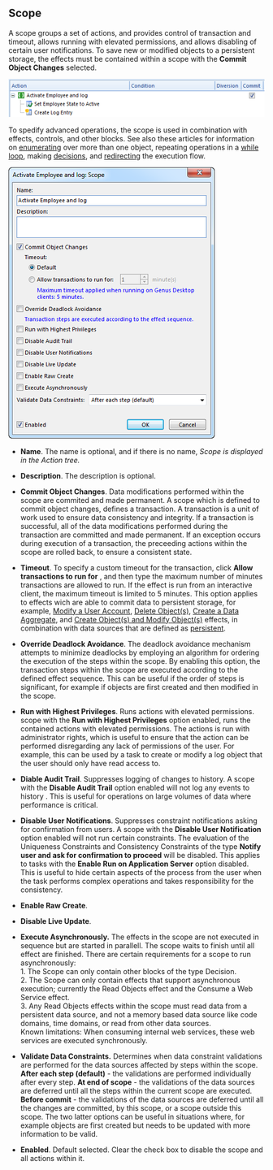 ## Scope

A scope groups a set of actions, and provides control of transaction and timeout, allows running with elevated permissions, and allows disabling of certain user notifications. To save new or modified objects to a persistent storage, the effects must be contained within a scope with the **Commit Object Changes** selected.

![ID46092F37FE67410C.png](media/ID46092F37FE67410C.png)

To spedify advanced operations, the scope is used in combination with effects, controls, and other blocks. See also these articles for information on [enumerating](enumerator.md) over more than one object, repeating operations in a [while loop](while-loop.md), making [decisions](decision.md), and [redirecting](../controls/redirect-execution.md) the execution flow.

![ID49E17C0B99C44F0D.png](media/ID49E17C0B99C44F0D.png)

*   **Name**. The name is optional, and if there is no name, <span style="FONT-STYLE: italic">Scope is displayed in the Action tree.
*   **Description**. The description is optional.
*   **Commit Object Changes**. Data modifications performed within the scope are commited and made permanent. A scope which is defined to commit object changes, defines a transaction. A transaction is a unit of work used to ensure data consistency and integrity. If a transaction is successful, all of the data modifications performed during the transaction are committed and made permanent. If an exception occurs during execution of a transaction, the preceeding actions within the scope are rolled back, to ensure a consistent state.
*   **Timeout**.  To specify a custom timeout for the transaction, click **Allow transactions to run for** , and then type the maximum number of minutes transactions are allowed to run. If the effect is run from an interactive client, the maximum timeout is limited to 5 minutes. This option applies to effects wich are able to commit data to persistent storage, for example, [Modify a User Account](../effects/modify-a-user-account.md), [Delete Object(s)](../effects/delete-objects.md), [Create a Data Aggregate](../effects/create-a-data-aggregate.md), and [Create Object(s) and Modify Object(s)](../effects/create-objects-and-modify-objects.md) effects, in combination with data sources that are defined as [persistent](../../data-sources.md).
*   **Override Deadlock Avoidance**. The deadlock avoidance mechanism attempts to minimize deadlocks by employing an algorithm for ordering the execution of the steps within the scope. By enabling this option, the transaction steps within the scope are executed according to the defined effect sequence. This can be useful if the order of steps is significant, for example if objects are first created and then modified in the scope.

*   **Run with Highest Privileges**. Runs actions with elevated permissions. scope with the **Run with Highest Privileges** option enabled, runs the contained actions with elevated permissions. The actions is run with administrator rights, which is useful to ensure that the action can be performed disregarding any lack of permissions of the user. For example, this can be used by a task to create or modify a log object that the user should only have read access to.
*   **Diable Audit Trail**. Suppresses logging of changes to history. A scope with the **Disable Audit Trail** option enabled will not log any events to history . This is useful for operations on large volumes of data where performance is critical.
*   **Disable User Notifications**. Suppresses constraint notifications asking for confirmation from users. A scope with the **Disable User Notification** option enabled will not run certain constraints. The evaluation of the Uniqueness Constraints and Consistency Constraints of the type **Notify user and ask for confirmation to proceed** will be disabled. This applies to tasks with the **Enable Run on Application Server** option disabled. This is useful to hide certain aspects of the process from the user when the task performs complex operations and takes responsibility for the consistency.
*   **Enable Raw Create**.
*   **Disable Live Update**.
*   **Execute Asynchronously.** <span style="FONT-WEIGHT: normal">The effects in the scope are not executed in sequence but are started in parallell. The scope waits to finish until all effect are finished. There are certain requirements for a scope to run asynchronously:  
    1\. The Scope can only contain other blocks of the type Decision.  
    2\. The Scope can only contain effects that support asynchronous execution; currently the Read Objects effect and the Consume a Web Service effect.  
    3\. Any Read Objects effects within the scope must read data from a persistent data source, and not a memory based data source like code domains, time domains, or read from other data sources.  
    Known limitations: When consuming internal web services, these web services are executed synchronously.
*   **Validate Data Constraints.** Determines when data constraint validations are performed for the data sources affected by steps within the scope. **After each step (default)** - the validations are performed individually after every step. **At end of scope** <span style="FONT-WEIGHT: normal">- the validations of the data sources are deferred until all the steps within the current scope are executed. **Before commit** <span style="FONT-WEIGHT: normal">- the validations of the data sources are deferred until all the changes are committed, by this scope, or a scope outside this scope. The two latter options can be useful in situations where, for example objects are first created but needs to be updated with more information to be valid.
*   **Enabled**. Default selected. Clear the check box to disable the scope and all actions within it.